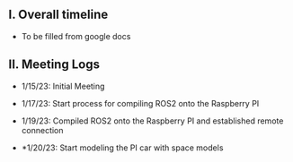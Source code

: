 
## I. Overall timeline

- To be filled from google docs

## II. Meeting Logs

- 1/15/23: Initial Meeting

- 1/17/23: Start process for compiling ROS2 onto the Raspberry PI

- 1/19/23: Compiled ROS2 onto the Raspberry PI and established remote connection

- *1/20/23: Start modeling the PI car with space models



